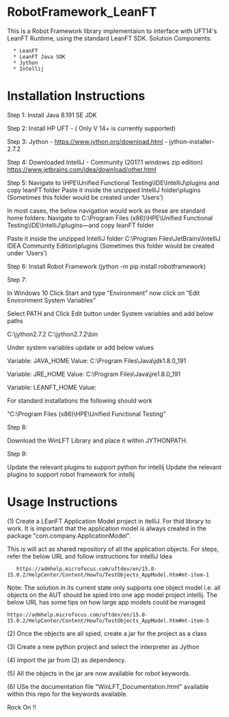 # RobotFramework_LeanFT

This is a Robot Framework library implementaion to interface with UFT14's LeanFT Runtime, using the standard LeanFT SDK. Solution Components: 

      * LeanFT
      * LeanFT Java SDK
      * Jython
      * Intellij

# Installation Instructions

Step 1: Install Java 8.191 SE JDK 

Step 2: Install HP UFT - ( Only V 14+ is currently supported)

Step 3: Jython -   https://www.jython.org/download.html    -  jython-installer-2.7.2

Step 4: Downloaded IntelliJ - Community (2017.1 windows zip edition)
https://www.jetbrains.com/idea/download/other.html

Step 5: Navigate to <UFT Home>\HPE\Unified Functional Testing\IDE\IntelliJ\plugins and copy leanFT folder
Paste it inside the unzipped IntelliJ folder<IntelliJ Home>\plugins (Sometimes this folder would be created under ‘Users’)
	
In most cases, the below navigation would work as these are standard home folders: 
Navigate to C:\Program Files (x86)\HPE\Unified Functional Testing\IDE\IntelliJ\plugins—and copy leanFT folder

Paste it inside the unzipped IntelliJ folder C:\Program Files\JetBrains\IntelliJ IDEA Community Edition\plugins (Sometimes this folder would be created under ‘Users’)
	
Step 6:
Install Robot Framework (jython -m pip install robotframework)

Step 7:

In Windows 10
Click Start and type “Environment” now click on “Edit Environment System Variables”

Select PATH and Click Edit button under System variables and add below paths

C:\jython2.7.2
C:\jython2.7.2\bin

Under system variables update or add below values

Variable: JAVA_HOME
Value: C:\Program Files\Java\jdk1.8.0_191

Variable: JRE_HOME
Value: C:\Program Files\Java\jre1.8.0_191

Variable: LEANFT_HOME
Value: <UFT Home>

For standard installations the following should work

“C:\Program Files (x86)\HPE\Unified Functional Testing”

Step 8: 

  Download the WinLFT Library and place it within JYTHONPATH.
  
Step 9: 
  
  Update the relevant plugins to support python for intellij
  Update the relevant plugins to support robot framework for intellij


# Usage Instructions

(1) Create a LEanFT Application Model project in itelliJ. For thid library to work. It is important that the application model is always created in the package "com.company.ApplicationModel". 

This is will act as shared repository of all the application objects. For steps, refer the below URL and follow instructions for intelliJ Idea

       https://admhelp.microfocus.com/uftdev/en/15.0-15.0.2/HelpCenter/Content/HowTo/TestObjects_AppModel.htm#mt-item-1
  
 Note: The solution in its current state only supports one object model i.e. all objects on the AUT should be spied into one app model project intellij. The below URL has some tips on how large app models could be managed 
 
  	https://admhelp.microfocus.com/uftdev/en/15.0-15.0.2/HelpCenter/Content/HowTo/TestObjects_AppModel.htm#mt-item-5
	
   
(2) Once the objects are all spied, create a jar for the project as a class 

(3) Create  a new python project and select the interpreter as Jython

(4) Import the jar from (2) as dependency. 

(5) All the objects in the jar are now available for robot keywords.

(6) USe the documentation file "WinLFT_Documentation.html" available within this repo for the keywords available. 



Rock On !!

	



